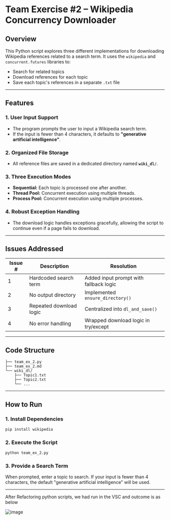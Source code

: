 # Team Exercise #2 – Wikipedia Concurrency Downloader

## Overview
This Python script explores three different implementations for downloading Wikipedia references related to a search term. It uses the `wikipedia` and `concurrent.futures` libraries to:

- Search for related topics
- Download references for each topic
- Save each topic's references in a separate `.txt` file

---

## Features

### 1. User Input Support
- The program prompts the user to input a Wikipedia search term.
- If the input is fewer than 4 characters, it defaults to **"generative artificial intelligence"**.

### 2. Organized File Storage
- All reference files are saved in a dedicated directory named **`wiki_dl/`**.

### 3. Three Execution Modes
- **Sequential:** Each topic is processed one after another.
- **Thread Pool:** Concurrent execution using multiple threads.
- **Process Pool:** Concurrent execution using multiple processes.

### 4. Robust Exception Handling
- The download logic handles exceptions gracefully, allowing the script to continue even if a page fails to download.

---

## Issues Addressed

| Issue # | Description                      | Resolution                            |
|---------|----------------------------------|----------------------------------------|
| 1       | Hardcoded search term            | Added input prompt with fallback logic |
| 2       | No output directory              | Implemented `ensure_directory()`       |
| 3       | Repeated download logic          | Centralized into `dl_and_save()`       |
| 4       | No error handling                | Wrapped download logic in try/except   |

---

## Code Structure

```plaintext
├── team_ex_2.py
├── team_ex_2.md
└── wiki_dl/
    ├── Topic1.txt
    ├── Topic2.txt
    └── ...
```

---

## How to Run

### 1. Install Dependencies
```bash
pip install wikipedia
```

### 2. Execute the Script
```bash
python team_ex_2.py
```

### 3. Provide a Search Term
When prompted, enter a topic to search. If your input is fewer than 4 characters, the default "generative artificial intelligence" will be used.

---

After Refactoring python scripts, we had run in the VSC and outcome is as below 

![image](https://github.com/user-attachments/assets/3ca6d90e-b90b-4431-80f2-096837823a3a)



